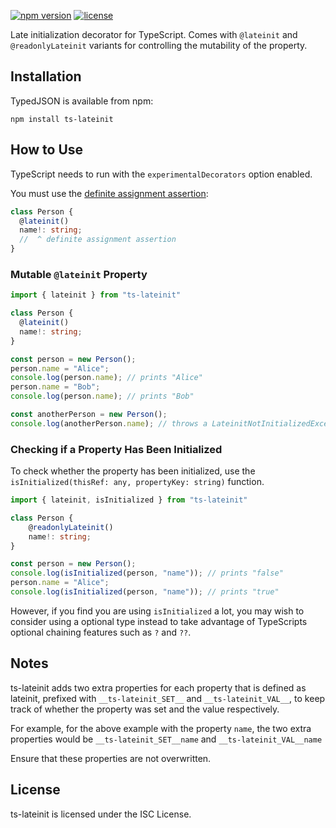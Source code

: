 [![npm version](https://img.shields.io/npm/v/ts-lateinit.svg?logo=npm&style=for-the-badge)](https://www.npmjs.com/package/typedjson)
[![license](https://img.shields.io/npm/l/ts-lateinit?&style=for-the-badge&color=green)
](https://github.com/isaacy2012/ts-lateinit/blob/master/LICENSE)

Late initialization decorator for TypeScript. Comes with `@lateinit` and `@readonlyLateinit` variants for controlling 
the mutability of the property.

## Installation

TypedJSON is available from npm:

```
npm install ts-lateinit
```

## How to Use

TypeScript needs to run with the `experimentalDecorators` option enabled.

You must use the [definite assignment assertion](https://www.typescriptlang.org/docs/handbook/release-notes/typescript-2-7.html#strict-class-initialization):
```typescript
class Person {
  @lateinit()
  name!: string;
  //  ^ definite assignment assertion
}
```

### Mutable `@lateinit` Property


```typescript
import { lateinit } from "ts-lateinit"

class Person {
  @lateinit()
  name!: string;
}

const person = new Person();
person.name = "Alice";
console.log(person.name); // prints "Alice"
person.name = "Bob";
console.log(person.name); // prints "Bob"

const anotherPerson = new Person();
console.log(anotherPerson.name); // throws a LateinitNotInitializedException
```

### Checking if a Property Has Been Initialized

To check whether the property has been initialized, use the `isInitialized(thisRef: any, propertyKey: string)` function.

```typescript
import { lateinit, isInitialized } from "ts-lateinit"

class Person {
    @readonlyLateinit()
    name!: string;
}

const person = new Person();
console.log(isInitialized(person, "name")); // prints "false"
person.name = "Alice";
console.log(isInitialized(person, "name")); // prints "true"
```

However, if you find you are using `isInitialized` a lot, you may wish to consider using a optional type instead 
to take advantage of TypeScripts optional chaining features such as `?` and `??`.

## Notes
ts-lateinit adds two extra properties for each property that is defined as lateinit, prefixed with `__ts-lateinit_SET__` 
and `__ts-lateinit_VAL__`, to keep track of whether the property was set and the value respectively. 

For example, for the above example with the property `name`, the two extra properties would be `__ts-lateinit_SET__name` 
and `__ts-lateinit_VAL__name`

Ensure that these properties are not overwritten. 

## License

ts-lateinit is licensed under the ISC License.
